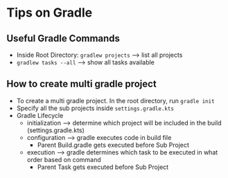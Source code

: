 # Tips on Gradle

## Useful Gradle Commands

- Inside Root Directory: `gradlew projects` --> list all projects
- `gradlew tasks --all` --> show all tasks available

## How to create multi gradle project

- To create a multi gradle project. In the root directory, run `gradle init`
- Specify all the sub projects inside `settings.gradle.kts`
- Gradle Lifecycle
    - initialization --> determine which project will be included in the build (settings.gradle.kts)
    - configuration --> gradle executes code in build file
        - Parent Build.gradle gets executed before Sub Project
    - execution --> gradle determines which task to be executed in what order based on command
        - Parent Task gets executed before Sub Project
